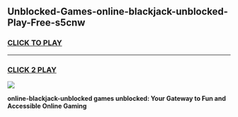 
## Unblocked-Games-online-blackjack-unblocked-Play-Free-s5cnw
<h3>
<a href="https://premium76.site?title=online-blackjack-unblocked&ref=18A1">CLICK TO PLAY</a></h3>
<hr>

<h3>
<a href="https://premium76.site?title=online-blackjack-unblocked&ref=18A1">CLICK 2 PLAY</a>
  
</h3>

<a href="https://premium76.site?title=online-blackjack-unblocked&ref=18A1"><img src="https://clearcache.store/games.png"></a>


**online-blackjack-unblocked games unblocked: Your Gateway to Fun and Accessible Online Gaming**
